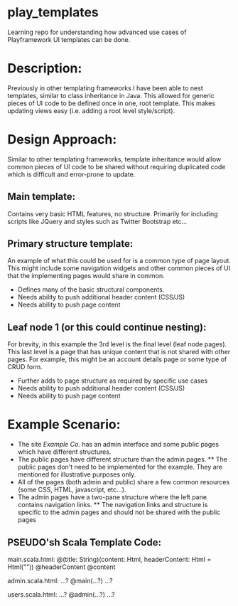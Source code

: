 play_templates
==============

Learning repo for understanding how advanced use cases of Playframework UI templates can be done.


Description:
==============

Previously in other templating frameworks I have been able to nest templates, similar to class inheritance in Java.
This allowed for generic pieces of UI code to be defined once in one, root template. This makes updating views easy
(i.e. adding a root level style/script).

Design Approach:
==============
Similar to other templating frameworks, template inheritance would allow common pieces of UI code to be shared
without requiring duplicated code which is difficult and error-prone to update.

Main template: 
--------------

Contains very basic HTML features, no structure. Primarily for including scripts like JQuery and styles
such as Twitter Bootstrap etc...

Primary structure template:
--------------

An example of what this could be used for is a common type of page layout. This might include some navigation widgets and
other common pieces of UI that the implementing pages would share in common.

* Defines many of the basic structural components.
* Needs ability to push additional header content (CSS/JS)
* Needs ability to push page content

Leaf node 1 (or this could continue nesting):
--------------

For brevity, in this example the 3rd level is the final level (leaf node pages). This last level is a page that has unique
content that is not shared with other pages. For example, this might be an account details page or some type of CRUD form.

* Further adds to page structure as required by specific use cases
* Needs ability to push additional header content (CSS/JS)
* Needs ability to push page content

Example Scenario:
==============

* The site _Example Co._ has an admin interface and some public pages which have different structures.
* The public pages have different structure than the admin pages.
** The public pages don't need to be implemented for the example. They are mentioned for illustrative purposes only.
* All of the pages (both admin and public) share a few common resources (some CSS, HTML, javascript, etc...).
* The admin pages have a two-pane structure where the left pane contains navigation links.
** The navigation links and structure is specific to the admin pages and should not be shared with the public pages

PSEUDO'sh Scala Template Code:
--------------

main.scala.html:
	@(title: String)(content: Html, headerContent: Html = Html(""))
	<html>
		<head>
			<title>@title</title>
			@headerContent
		</head>
		<body>
			@content
		</body>
	</html>

admin.scala.html:
	...?
	@main(...?)
	...?

users.scala.html:
	...?
	@admin(...?)
	...?
